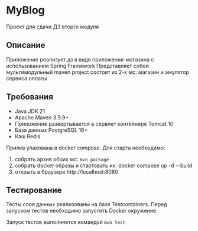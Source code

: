 # MyBlog
Проект для сдачи ДЗ вторго модуля

## Описание
Приложение реализует дз в виде приложения-магазина с использованием Spring Framework
Представляет собой мультимодульный maven project
состоит из 2-х мс: магазин и эмулятор сервиса оплаты

## Требования
- Java JDK 21
- Apache Maven 3.9.9+
- Приложение развертывается в сервлет контейнере Tomcat 10
- База данных PostgreSQL 16+
- Кэш Redis

Прилка упакована в docker compose. Для старта необходимо:
1. собрать архив обоих мс: `mvn package`
2. собрать docker образы и стартовать их: docker compose up -d --build
3. открыть в браузере http://localhost:8080

## Тестирование
Тесты слоя данных реализованы на базе Testcontainers. Перед запуском тестов необходимо запустить Docker окружение.

Запуск тестов выполняется командой `mvn test`


